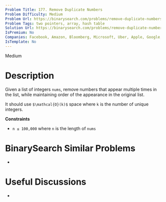 ```yaml
---
Problem Title: 177. Remove Duplicate Numbers
Problem Difficulty: Medium
Problem Url: https://binarysearch.com/problems/remove-duplicate-numbers/
Problem Tags: two pointers, array, hash table
Solution Url: https://binarysearch.com/problems/remove-duplicate-numbers/solutions/
IsPremium: No
Companies: Facebook, Amazon, Bloomberg, Microsoft, Uber, Apple, Google, Adobe
IsTemplate: No
---
```


<span style="color: ;">Medium</span>

# Description

Given a list of integers `nums`, remove numbers that appear multiple times in the list, while maintaining order of the appearance in the original list.

It should use `$\mathcal{O}(k)$` space where `k` is the number of unique integers.

**Constraints**
- `n ≤ 100,000` where `n` is the length of `nums`

# BinarySearch Similar Problems

- []()

# Useful Discussions

- []()
